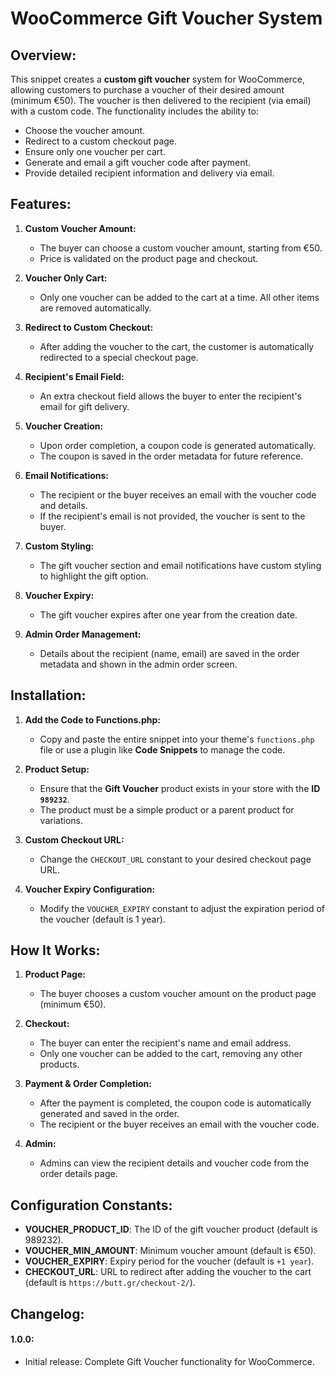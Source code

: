 # WooCommerce Gift Voucher System

## Overview:
This snippet creates a **custom gift voucher** system for WooCommerce, allowing customers to purchase a voucher of their desired amount (minimum €50). The voucher is then delivered to the recipient (via email) with a custom code. The functionality includes the ability to:
- Choose the voucher amount.
- Redirect to a custom checkout page.
- Ensure only one voucher per cart.
- Generate and email a gift voucher code after payment.
- Provide detailed recipient information and delivery via email.

## Features:
1. **Custom Voucher Amount:**
   - The buyer can choose a custom voucher amount, starting from €50.
   - Price is validated on the product page and checkout.

2. **Voucher Only Cart:**
   - Only one voucher can be added to the cart at a time. All other items are removed automatically.

3. **Redirect to Custom Checkout:**
   - After adding the voucher to the cart, the customer is automatically redirected to a special checkout page.

4. **Recipient's Email Field:**
   - An extra checkout field allows the buyer to enter the recipient's email for gift delivery.

5. **Voucher Creation:**
   - Upon order completion, a coupon code is generated automatically.
   - The coupon is saved in the order metadata for future reference.

6. **Email Notifications:**
   - The recipient or the buyer receives an email with the voucher code and details.
   - If the recipient's email is not provided, the voucher is sent to the buyer.

7. **Custom Styling:**
   - The gift voucher section and email notifications have custom styling to highlight the gift option.

8. **Voucher Expiry:**
   - The gift voucher expires after one year from the creation date.

9. **Admin Order Management:**
   - Details about the recipient (name, email) are saved in the order metadata and shown in the admin order screen.

## Installation:

1. **Add the Code to Functions.php:**
   - Copy and paste the entire snippet into your theme's `functions.php` file or use a plugin like **Code Snippets** to manage the code.

2. **Product Setup:**
   - Ensure that the **Gift Voucher** product exists in your store with the **ID `989232`**.
   - The product must be a simple product or a parent product for variations.

3. **Custom Checkout URL:**
   - Change the `CHECKOUT_URL` constant to your desired checkout page URL.

4. **Voucher Expiry Configuration:**
   - Modify the `VOUCHER_EXPIRY` constant to adjust the expiration period of the voucher (default is 1 year).

## How It Works:

1. **Product Page:**
   - The buyer chooses a custom voucher amount on the product page (minimum €50). 

2. **Checkout:**
   - The buyer can enter the recipient's name and email address.
   - Only one voucher can be added to the cart, removing any other products.

3. **Payment & Order Completion:**
   - After the payment is completed, the coupon code is automatically generated and saved in the order.
   - The recipient or the buyer receives an email with the voucher code.

4. **Admin:**
   - Admins can view the recipient details and voucher code from the order details page.

## Configuration Constants:

- **VOUCHER_PRODUCT_ID**: The ID of the gift voucher product (default is 989232).
- **VOUCHER_MIN_AMOUNT**: Minimum voucher amount (default is €50).
- **VOUCHER_EXPIRY**: Expiry period for the voucher (default is `+1 year`).
- **CHECKOUT_URL**: URL to redirect after adding the voucher to the cart (default is `https://butt.gr/checkout-2/`).

## Changelog:

#### 1.0.0:
- Initial release: Complete Gift Voucher functionality for WooCommerce.
